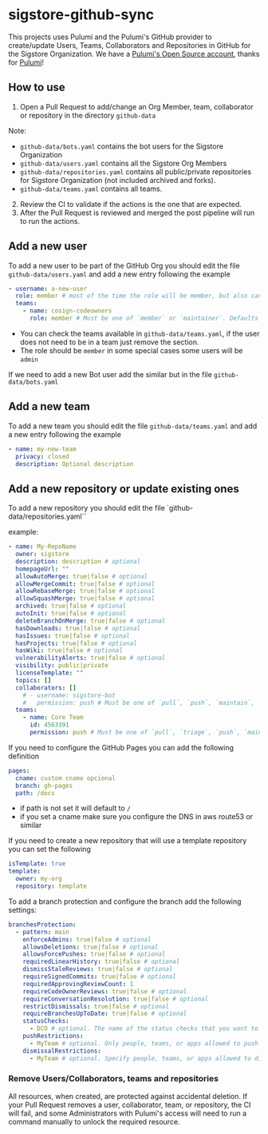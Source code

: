 # sigstore-github-sync

This projects uses Pulumi and the Pulumi's GitHub provider to create/update Users, Teams, Collaborators and Repositories in GitHub for the Sigstore Organization.
We have a [Pulumi's Open Source account](https://www.pulumi.com/pricing/open-source-free-tier/), thanks for [Pulumi](https://www.pulumi.com/)!

## How to use

1. Open a Pull Request to add/change an Org Member, team, collaborator or repository in the directory `github-data`

Note:
  - `github-data/bots.yaml` contains the bot users for the Sigstore Organization
  - `github-data/users.yaml` contains all the Sigstore Org Members
  - `github-data/repositories.yaml` contains all public/private repositories for Sigstore Organization (not included archived and forks).
  - `github-data/teams.yaml` contains all teams.

2. Review the CI to validate if the actions is the one that are expected.
3. After the Pull Request is reviewed and merged the post pipeline will run to run the actions.


## Add a new user

To add a new user to be part of the GitHub Org you should edit the file `github-data/users.yaml`
and add a new entry following the example

```yaml
- username: a-new-user
  role: member # most of the time the role will be member, but also can be admin
  teams:
    - name: cosign-codeowners
      role: member # Must be one of `member` or `maintainer`. Defaults to `member`.
```

- You can check the teams available in `github-data/teams.yaml`, if the user does not need to be in a team just remove the section.
- The role should be `member` in some special cases some users will be `admin`

If we need to add a new Bot user add the similar but in the file `github-data/bots.yaml`

## Add a new team

To add a new team you should edit the file `github-data/teams.yaml`
and add a new entry following the example

```yaml
- name: my-new-team
  privacy: closed
  description: Optional description
```

## Add a new repository or update existing ones

To add a new repository you should edit the file `github-data/repositories.yaml``

example:

```yaml
- name: My-RepoName
  owner: sigstore
  description: description # optional
  homepageUrl: ""
  allowAutoMerge: true|false # optional
  allowMergeCommit: true|false # optional
  allowRebaseMerge: true|false # optional
  allowSquashMerge: true|false # optional
  archived: true|false # optional
  autoInit: true|false # optional
  deleteBranchOnMerge: true|false # optional
  hasDownloads: true|false # optional
  hasIssues: true|false # optional
  hasProjects: true|false # optional
  hasWiki: true|false # optional
  vulnerabilityAlerts: true|false # optional
  visibility: public|private
  licenseTemplate: ""
  topics: []
  collaborators: []
    # - username: sigstore-bot
    #   permission: push # Must be one of `pull`, `push`, `maintain`, `triage` or `admin` for organization-owned repositories.
  teams:
    - name: Core Team
      id: 4563391
      permission: push # Must be one of `pull`, `triage`, `push`, `maintain`, or `admin`. Defaults to `pull`.
```

If you need to configure the GitHub Pages you can add the following definition

```yaml
pages:
  cname: custom cname opcional
  branch: gh-pages
  path: /docs
```

- if path is not set it will default to `/`
- if you set a cname make sure you configure the DNS in aws route53 or similar

If you need to create a new repository that will use a template repository you can set the following

```yaml
isTemplate: true
template:
  owner: my-org
  repository: template
```

To add a branch protection and configure the branch add the following settings:

```yaml
branchesProtection:
  - pattern: main
    enforceAdmins: true|false # optional
    allowsDeletions: true|false # optional
    allowsForcePushes: true|false # optional
    requiredLinearHistory: true|false # optional
    dismissStaleReviews: true|false # optional
    requireSignedCommits: true|false # optional
    requiredApprovingReviewCount: 1
    requireCodeOwnerReviews: true|false # optional
    requireConversationResolution: true|false # optional
    restrictDismissals: true|false # optional
    requireBranchesUpToDate: true|false # optional
    statusChecks:
      - DCO # optional. The name of the status checks that you want to be required for a PR.
    pushRestrictions:
      - MyTeam # optional. Only people, teams, or apps allowed to push will be able to create new branches matching this rule.
    dismissalRestrictions:
      - MyTeam # optional. Specify people, teams, or apps allowed to dismiss pull request reviews.
```

### Remove Users/Collaborators, teams and repositories

All resources, when created, are protected against accidental deletion. If your Pull Request removes a user,
collaborator, team, or repository, the CI will fail, and some Administrators with Pulumi's access will need to run a command
manually to unlock the required resource.
